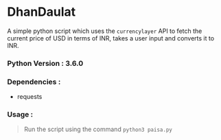 # DhanDaulat
A simple python script which uses the `currencylayer` API to fetch the current price of USD in terms of INR, takes a user input and converts it to INR.

### Python Version : 3.6.0

### Dependencies :
* requests

### Usage : 
> Run the script using the command `python3 paisa.py`

